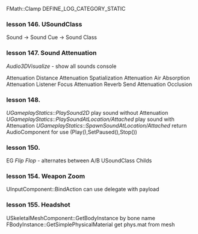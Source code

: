 
FMath::Clamp
DEFINE_LOG_CATEGORY_STATIC

### lesson 146. USoundClass 
Sound -> Sound Cue -> Sound Class 

### lesson 147. Sound Attenuation
*Audio3DVisualize* - show all sounds console

Attenuation Distance
Attenuation Spatialization
Attenuation Air Absorption
Attenuation Listener Focus
Attenuation Reverb Send
Attenuation Occlusion

### lesson 148. 
*UGameplayStatics::PlaySound2D* play sound without Attenuation
*UGameplayStatics::PlaySoundAtLocation/Attached* play sound with Attenuation
*UGameplayStatics::SpawnSoundAtLocation/Attached* return AudioComponent for use (Play(),SetPaused(),Stop())

### lesson 150.
EG *Flip Flop* - alternates between A/B
USoundClass Childs

### lesson 154. Weapon Zoom
UInputComponent::BindAction can use delegate with payload

### lesson 155. Headshot
USkeletalMeshComponent::GetBodyInstance by bone name
FBodyInstance::GetSimplePhysicalMaterial get phys.mat from mesh